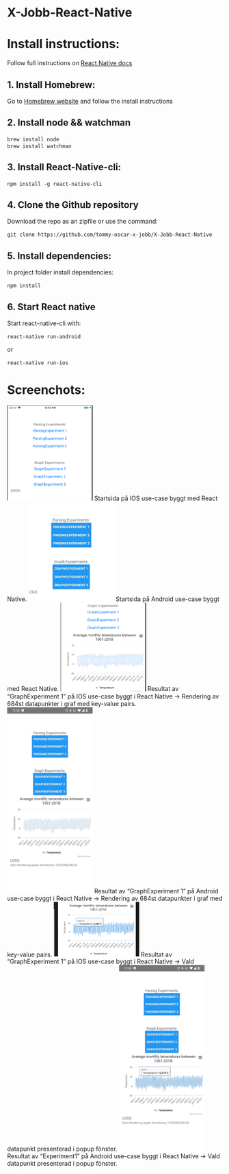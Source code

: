 # X-Jobb-React-Native

# Install instructions:
Follow full instructions on [React Native docs](https://facebook.github.io/react-native/docs/getting-started)

## 1. Install Homebrew:
Go to [Homebrew website](https://brew.sh/) and follow the install instructions

## 2. Install node && watchman
```
brew install node
brew install watchman
```
## 3. Install React-Native-cli:
```
npm install -g react-native-cli
```

## 4. Clone the Github repository
Download the repo as an zipfile or use the command:
```
git clone https://github.com/tommy-oscar-x-jobb/X-Jobb-React-Native
```

## 5. Install dependencies:
In project folder install dependencies:
```
npm install
```

## 6. Start React native
Start react-native-cli with:
```
react-native run-android
```
or
```
react-native run-ios
```

# Screenchots:
<img src="/Screenchots/react1.png" alt="Screenshot" width="200"/>
Startsida på IOS use-case byggt med React Native.

<img src="/Screenchots/react2.jpg" alt="Screenshot" width="200"/>
Startsida på Android use-case byggt med React Native.

<img src="/Screenchots/react3.png" alt="Screenshot" width="200"/>
Resultat av “GraphExperiment 1” på IOS use-case byggt i React Native -> Rendering av 684st datapunkter i graf med key-value pairs.

<img src="/Screenchots/react4.jpg" alt="Screenshot" width="200"/>
Resultat av “GraphExperiment 1” på Android use-case byggt i React Native -> Rendering av 684st datapunkter i graf med key-value pairs.

<img src="/Screenchots/react5.png" alt="Screenshot" width="200"/>
Resultat av “GraphExperiment 1” på IOS use-case byggt i React Native -> Vald datapunkt presenterad i popup fönster.

<img src="/Screenchots/react6.jpg" alt="Screenshot" width="200"/>
Resultat av “Experiment1” på Android use-case byggt i React Native -> Vald datapunkt presenterad i popup fönster.




